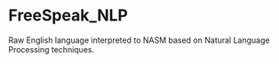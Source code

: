 # FreeSpeak_NLP
Raw English language interpreted to NASM based on Natural Language Processing techniques.
